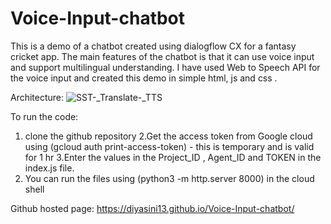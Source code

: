 # Voice-Input-chatbot

This is a demo of a chatbot created using dialogflow CX for a fantasy cricket app. The main features of the chatbot is that it can use voice input and support multilingual understanding. I have used Web to Speech API for the voice input and created this demo in simple html, js and css . 

Architecture:
![SST-_Translate-_TTS](https://github.com/diyasini13/Voice-Input-chatbot/assets/168017701/c7c16d60-7b38-4816-8df6-9eb0e388cdfd)


To run the code:
1. clone the github repository
2.Get the access token from Google cloud using (gcloud auth print-access-token) - this is temporary and is valid for 1 hr
3.Enter the values in the Project_ID , Agent_ID and TOKEN in the index.js file.
4. You can run the files using (python3 -m http.server 8000) in the cloud shell


 Github hosted page:
https://diyasini13.github.io/Voice-Input-chatbot/
